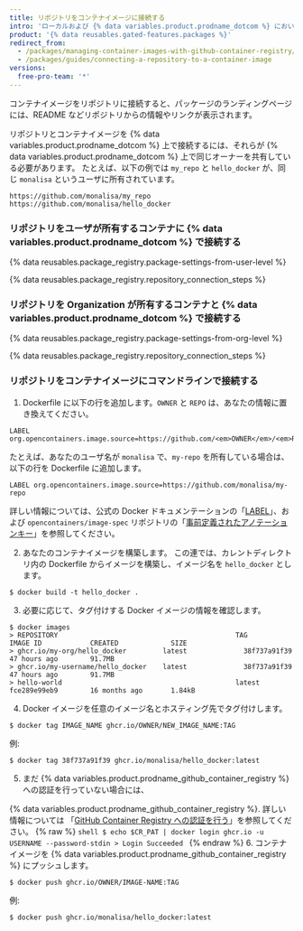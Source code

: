 ```yaml
---
title: リポジトリをコンテナイメージに接続する
intro: 'ローカルおよび {% data variables.product.prodname_dotcom %} において、リポジトリをコンテナイメージにリンクできます。'
product: '{% data reusables.gated-features.packages %}'
redirect_from:
  - /packages/managing-container-images-with-github-container-registry/connecting-a-repository-to-a-container-image
  - /packages/guides/connecting-a-repository-to-a-container-image
versions:
  free-pro-team: '*'
---
```

コンテナイメージをリポジトリに接続すると、パッケージのランディングページには、README などリポジトリからの情報やリンクが表示されます。

リポジトリとコンテナイメージを {% data variables.product.prodname_dotcom %} 上で接続するには、それらが {% data variables.product.prodname_dotcom %} 上で同じオーナーを共有している必要があります。 たとえば、以下の例では `my_repo` と `hello_docker` が、同じ `monalisa` というユーザに所有されています。
```shell
https://github.com/monalisa/my_repo
https://github.com/monalisa/hello_docker
```

### リポジトリをユーザが所有するコンテナに {% data variables.product.prodname_dotcom %} で接続する

{% data reusables.package_registry.package-settings-from-user-level %}

{% data reusables.package_registry.repository_connection_steps %}

### リポジトリを Organization が所有するコンテナと {% data variables.product.prodname_dotcom %} で接続する

{% data reusables.package_registry.package-settings-from-org-level %}

{% data reusables.package_registry.repository_connection_steps %}

### リポジトリをコンテナイメージにコマンドラインで接続する

1. Dockerfile に以下の行を追加します。`OWNER` と `REPO` は、あなたの情報に置き換えてください。

 ```shell
 LABEL org.opencontainers.image.source=https://github.com/<em>OWNER</em>/<em>REPO</em>
 ```
 たとえば、あなたのユーザ名が `monalisa` で、`my-repo` を所有している場合は、以下の行を Dockerfile に追加します。
 ```shell
 LABEL org.opencontainers.image.source=https://github.com/monalisa/my-repo
 ```
 詳しい情報については、公式の Docker ドキュメンテーションの「[LABEL](https://docs.docker.com/engine/reference/builder/#label)」、および `opencontainers/image-spec` リポジトリの「[事前定義されたアノテーションキー](https://github.com/opencontainers/image-spec/blob/master/annotations.md#pre-defined-annotation-keys)」を参照してください。

2. あなたのコンテナイメージを構築します。 この連では、カレントディレクトリ内の Dockerfile からイメージを構築し、イメージ名を `hello_docker` とします。

  ```shell
  $ docker build -t hello_docker .
  ```
3. 必要に応じて、タグ付けする Docker イメージの情報を確認します。
  ```shell
  $ docker images
  > REPOSITORY                                            TAG                 IMAGE ID            CREATED             SIZE
  > ghcr.io/my-org/hello_docker         latest              38f737a91f39        47 hours ago        91.7MB
  > ghcr.io/my-username/hello_docker    latest              38f737a91f39        47 hours ago        91.7MB
  > hello-world                                           latest              fce289e99eb9        16 months ago       1.84kB
  ```

4. Docker イメージを任意のイメージ名とホスティング先でタグ付けします。
  ```shell
  $ docker tag IMAGE_NAME ghcr.io/OWNER/NEW_IMAGE_NAME:TAG
  ```
  例:
  ```shell
  $ docker tag 38f737a91f39 ghcr.io/monalisa/hello_docker:latest
  ```

5. まだ {% data variables.product.prodname_github_container_registry %} への認証を行っていない場合には、

{% data variables.product.prodname_github_container_registry %}. 詳しい情報については 「[GitHub Container Registry への認証を行う](/packages/managing-container-images-with-github-container-registry/pushing-and-pulling-docker-images#authenticating-to-github-container-registry)」を参照してください。
    {% raw %}
    ```shell
    $ echo $CR_PAT | docker login ghcr.io -u USERNAME --password-stdin
    > Login Succeeded
    ```
    {% endraw %}
6. コンテナイメージを {% data variables.product.prodname_github_container_registry %} にプッシュします。
  ```shell
  $ docker push ghcr.io/OWNER/IMAGE-NAME:TAG
  ```
  例:
  ```shell
  $ docker push ghcr.io/monalisa/hello_docker:latest
  ```
